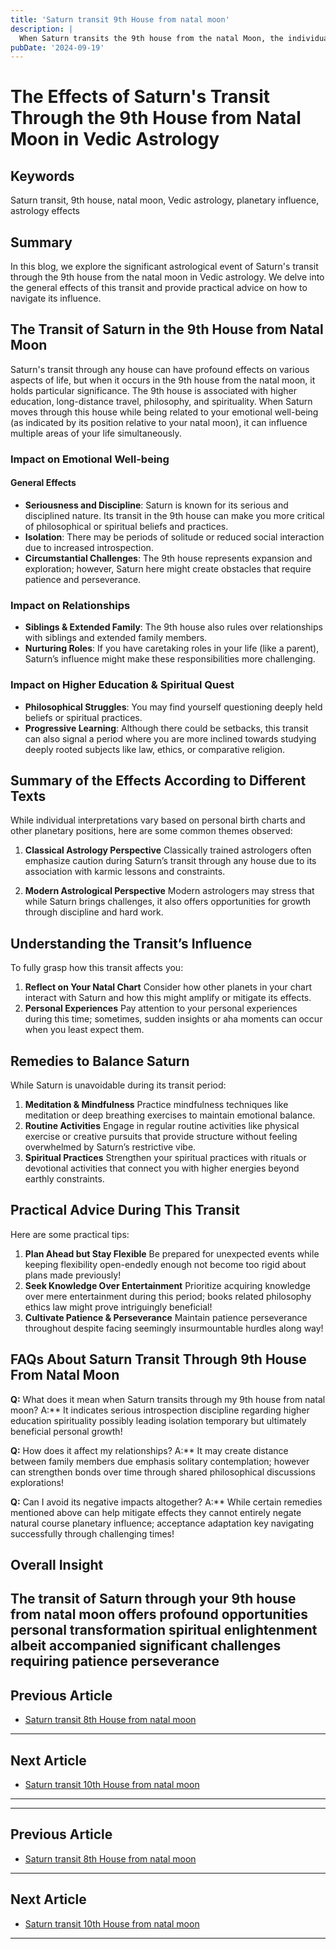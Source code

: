 ```yaml
---
title: 'Saturn transit 9th House from natal moon'
description: |
  When Saturn transits the 9th house from the natal Moon, the individual may experience a mix of good and bad outcomes, including financial challenges, health issues, and potential spiritual growth. There may be opportunities for learning, but also significant obstacles.
pubDate: '2024-09-19'
---
```


# The Effects of Saturn's Transit Through the 9th House from Natal Moon in Vedic Astrology

## Keywords
Saturn transit, 9th house, natal moon, Vedic astrology, planetary influence, astrology effects

## Summary
In this blog, we explore the significant astrological event of Saturn's transit through the 9th house from the natal moon in Vedic astrology. We delve into the general effects of this transit and provide practical advice on how to navigate its influence.

## The Transit of Saturn in the 9th House from Natal Moon

Saturn's transit through any house can have profound effects on various aspects of life, but when it occurs in the 9th house from the natal moon, it holds particular significance. The 9th house is associated with higher education, long-distance travel, philosophy, and spirituality. When Saturn moves through this house while being related to your emotional well-being (as indicated by its position relative to your natal moon), it can influence multiple areas of your life simultaneously.

### Impact on Emotional Well-being

#### General Effects
- **Seriousness and Discipline**: Saturn is known for its serious and disciplined nature. Its transit in the 9th house can make you more critical of philosophical or spiritual beliefs and practices.
- **Isolation**: There may be periods of solitude or reduced social interaction due to increased introspection.
- **Circumstantial Challenges**: The 9th house represents expansion and exploration; however, Saturn here might create obstacles that require patience and perseverance.

### Impact on Relationships

- **Siblings & Extended Family**: The 9th house also rules over relationships with siblings and extended family members.
- **Nurturing Roles**: If you have caretaking roles in your life (like a parent), Saturn’s influence might make these responsibilities more challenging.

### Impact on Higher Education & Spiritual Quest

- **Philosophical Struggles**: You may find yourself questioning deeply held beliefs or spiritual practices.
- **Progressive Learning**: Although there could be setbacks, this transit can also signal a period where you are more inclined towards studying deeply rooted subjects like law, ethics, or comparative religion.

## Summary of the Effects According to Different Texts

While individual interpretations vary based on personal birth charts and other planetary positions, here are some common themes observed:

1. **Classical Astrology Perspective**
   Classically trained astrologers often emphasize caution during Saturn’s transit through any house due to its association with karmic lessons and constraints.

2. **Modern Astrological Perspective**
   Modern astrologers may stress that while Saturn brings challenges, it also offers opportunities for growth through discipline and hard work.

## Understanding the Transit’s Influence

To fully grasp how this transit affects you:
1. **Reflect on Your Natal Chart**
   Consider how other planets in your chart interact with Saturn and how this might amplify or mitigate its effects.
2. **Personal Experiences**
   Pay attention to your personal experiences during this time; sometimes, sudden insights or aha moments can occur when you least expect them.

## Remedies to Balance Saturn

While Saturn is unavoidable during its transit period:
1. **Meditation & Mindfulness**
   Practice mindfulness techniques like meditation or deep breathing exercises to maintain emotional balance.
2. **Routine Activities**
   Engage in regular routine activities like physical exercise or creative pursuits that provide structure without feeling overwhelmed by Saturn’s restrictive vibe.
3. **Spiritual Practices**
   Strengthen your spiritual practices with rituals or devotional activities that connect you with higher energies beyond earthly constraints.

## Practical Advice During This Transit

Here are some practical tips:

1. **Plan Ahead but Stay Flexible**
    Be prepared for unexpected events while keeping flexibility open-endedly enough not become too rigid about plans made previously!
2. **Seek Knowledge Over Entertainment**
    Prioritize acquiring knowledge over mere entertainment during this period; books related philosophy ethics law might prove intriguingly beneficial!
3. **Cultivate Patience & Perseverance**
    Maintain patience perseverance throughout despite facing seemingly insurmountable hurdles along way!

## FAQs About Saturn Transit Through 9th House From Natal Moon

**Q:** What does it mean when Saturn transits through my 9th house from natal moon?
A:** It indicates serious introspection discipline regarding higher education spirituality possibly leading isolation temporary but ultimately beneficial personal growth!

**Q:** How does it affect my relationships?
A:** It may create distance between family members due emphasis solitary contemplation; however can strengthen bonds over time through shared philosophical discussions explorations!

**Q:** Can I avoid its negative impacts altogether?
A:** While certain remedies mentioned above can help mitigate effects they cannot entirely negate natural course planetary influence; acceptance adaptation key navigating successfully through challenging times!

## Overall Insight

The transit of Saturn through your 9th house from natal moon offers profound opportunities personal transformation spiritual enlightenment albeit accompanied significant challenges requiring patience perseverance
---

## Previous Article
- [Saturn transit 8th House from natal moon](200708_Saturn_transit_8th_House_from_natal_moon.md)

---

## Next Article
- [Saturn transit 10th House from natal moon](200710_Saturn_transit_10th_House_from_natal_moon.md)

---
---

## Previous Article
- [Saturn transit 8th House from natal moon](200708_Saturn_transit_8th_House_from_natal_moon.md)

---

## Next Article
- [Saturn transit 10th House from natal moon](200710_Saturn_transit_10th_House_from_natal_moon.md)

---
